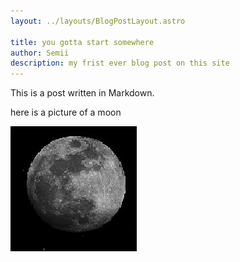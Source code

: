 ```yaml
---
layout: ../layouts/BlogPostLayout.astro

title: you gotta start somewhere
author: Semii
description: my frist ever blog post on this site
--- 
```



This is a post written in Markdown.

here is a picture of a moon 

![moon](../../assets/moon.jpg)